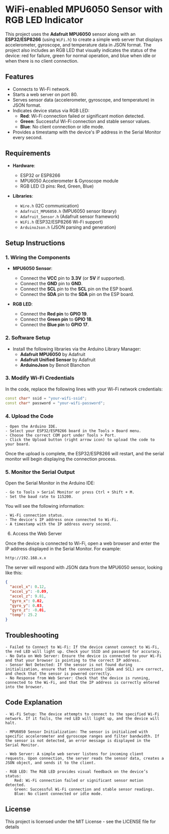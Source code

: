 # WiFi-enabled MPU6050 Sensor with RGB LED Indicator

This project uses the **Adafruit MPU6050** sensor along with an **ESP32/ESP8266** (using `WiFi.h`) to create a simple web server that displays accelerometer, gyroscope, and temperature data in JSON format. The project also includes an RGB LED that visually indicates the status of the device: red for failure, green for normal operation, and blue when idle or when there is no client connection.

## Features

- Connects to Wi-Fi network.
- Starts a web server on port 80.
- Serves sensor data (accelerometer, gyroscope, and temperature) in JSON format.
- Indicates device status via RGB LED:
  - **Red**: Wi-Fi connection failed or significant motion detected.
  - **Green**: Successful Wi-Fi connection and stable sensor values.
  - **Blue**: No client connection or idle mode.
- Provides a timestamp with the device's IP address in the Serial Monitor every second.

## Requirements

- **Hardware**:
  - ESP32 or ESP8266
  - MPU6050 Accelerometer & Gyroscope module
  - RGB LED (3 pins: Red, Green, Blue)

- **Libraries**:
  - `Wire.h` (I2C communication)
  - `Adafruit_MPU6050.h` (MPU6050 sensor library)
  - `Adafruit_Sensor.h` (Adafruit sensor framework)
  - `WiFi.h` (ESP32/ESP8266 Wi-Fi support)
  - `ArduinoJson.h` (JSON parsing and generation)

## Setup Instructions

### 1. Wiring the Components

- **MPU6050 Sensor**:
  - Connect the **VCC** pin to **3.3V** (or **5V** if supported).
  - Connect the **GND** pin to **GND**.
  - Connect the **SCL** pin to the **SCL** pin on the ESP board.
  - Connect the **SDA** pin to the **SDA** pin on the ESP board.

- **RGB LED**:
  - Connect the **Red pin** to **GPIO 19**.
  - Connect the **Green pin** to **GPIO 18**.
  - Connect the **Blue pin** to **GPIO 17**.

### 2. Software Setup

- Install the following libraries via the Arduino Library Manager:
  - **Adafruit MPU6050** by Adafruit
  - **Adafruit Unified Sensor** by Adafruit
  - **ArduinoJson** by Benoit Blanchon

### 3. Modify Wi-Fi Credentials

In the code, replace the following lines with your Wi-Fi network credentials:

```cpp
const char* ssid = "your-wifi-ssid";
const char* password = "your-wifi-password";
```

### 4. Upload the Code

    - Open the Arduino IDE.
    - Select your ESP32/ESP8266 board in the Tools > Board menu.
    - Choose the correct COM port under Tools > Port.
    - Click the Upload button (right arrow icon) to upload the code to your board.

Once the upload is complete, the ESP32/ESP8266 will restart, and the serial monitor will begin displaying the connection process.

### 5. Monitor the Serial Output

Open the Serial Monitor in the Arduino IDE:

    - Go to Tools > Serial Monitor or press Ctrl + Shift + M.
    - Set the baud rate to 115200.

You will see the following information:

    - Wi-Fi connection status.
    - The device's IP address once connected to Wi-Fi.
    - A timestamp with the IP address every second.

6. Access the Web Server

Once the device is connected to Wi-Fi, open a web browser and enter the IP address displayed in the Serial Monitor. For example:

```
http://192.168.x.x
```

The server will respond with JSON data from the MPU6050 sensor, looking like this:

```json
{
  "accel_x": 0.12,
  "accel_y": -0.09,
  "accel_z": 9.81,
  "gyro_x": 0.02,
  "gyro_y": 0.03,
  "gyro_z": -0.01,
  "temp": 25.2
}
```

## Troubleshooting

    - Failed to Connect to Wi-Fi: If the device cannot connect to Wi-Fi, the red LED will light up. Check your SSID and password for accuracy.
    - No Data on Web Server: Ensure the device is connected to your Wi-Fi and that your browser is pointing to the correct IP address.
    - Sensor Not Detected: If the sensor is not found during initialization, ensure that the connections (SDA and SCL) are correct, and check that the sensor is powered correctly.
    - No Response from Web Server: Check that the device is running, connected to the Wi-Fi, and that the IP address is correctly entered into the browser.

## Code Explanation

    - Wi-Fi Setup: The device attempts to connect to the specified Wi-Fi network. If it fails, the red LED will light up, and the device will halt.

    - MPU6050 Sensor Initialization: The sensor is initialized with specific accelerometer and gyroscope ranges and filter bandwidth. If the sensor is not detected, an error message is displayed in the Serial Monitor.

    - Web Server: A simple web server listens for incoming client requests. Upon connection, the server reads the sensor data, creates a JSON object, and sends it to the client.

    - RGB LED: The RGB LED provides visual feedback on the device’s status:
        Red: Wi-Fi connection failed or significant sensor motion detected.
        Green: Successful Wi-Fi connection and stable sensor readings.
        Blue: No client connected or idle mode.

## License

This project is licensed under the MIT License - see the LICENSE file for details
